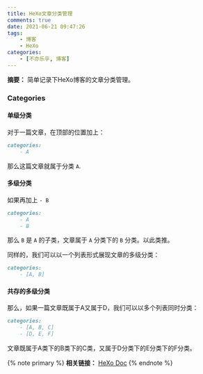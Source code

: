 ```yaml
---
title: HeXo文章分类管理
comments: true
date: 2021-06-21 09:47:26
tags:   
    - 博客
    - HeXo
categories:
    - [不亦乐乎, 博客]
---
```

__摘要：__
简单记录下HeXo博客的文章分类管理。
<!-- more -->


### Categories

#### 单级分类

对于一篇文章，在顶部的位置加上：
```md
categories:
    - A
```
那么这篇文章就属于分类 `A`.

#### 多级分类

如果再加上 `- B`
```md
categories:
    - A
    - B
```
那么 `B` 是 `A` 的子类，文章属于 `A` 分类下的 `B` 分类。以此类推。

同样的，我们可以以一个列表形式展现文章的多级分类：
```md
categories:
    - [A, B]
```

#### 共存的多级分类
那么，如果一篇文章既属于A又属于D，我们可以以多个列表同时分类：
```md
categories:
    - [A, B, C]
    - [D, E, F]
```
文章既属于A类下的B类下的C类，又属于D分类下的E分类下的F分类。

{% note primary %}
__相关链接：__ [HeXo Doc](https://hexo.io/docs/front-matter.html)
{% endnote %}
